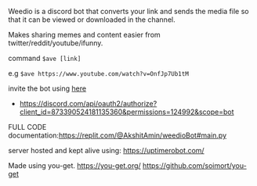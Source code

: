 Weedio is a discord bot that converts your link and sends the media file so that it can be viewed or downloaded in the channel.

Makes sharing memes and content easier from twitter/reddit/youtube/ifunny.

command
```$ave [link]```

e.g 
```$ave https://www.youtube.com/watch?v=OnfJp7Ub1tM```

invite the bot using [here](https://discord.com/api/oauth2/authorize?client_id=873390524181135360&permissions=124992&scope=bot)

- https://discord.com/api/oauth2/authorize?client_id=873390524181135360&permissions=124992&scope=bot


FULL CODE documentation:https://replit.com/@AkshitAmin/weedioBot#main.py

server hosted and kept alive using: https://uptimerobot.com/

Made using you-get. https://you-get.org/ https://github.com/soimort/you-get

